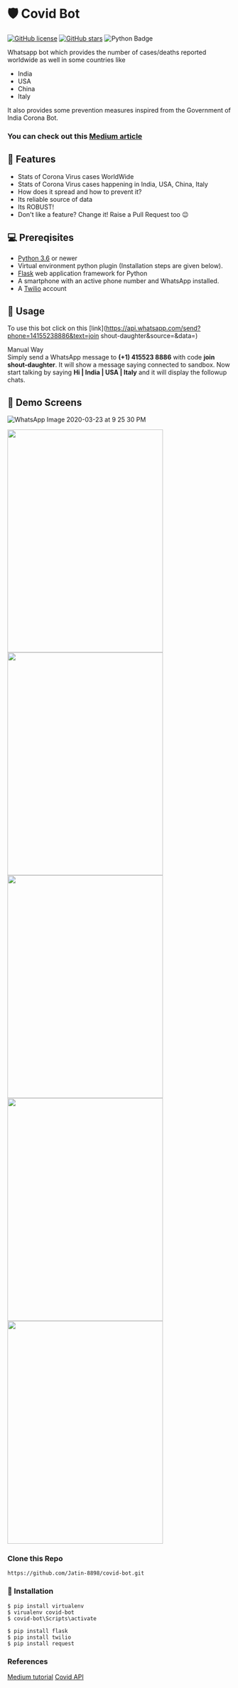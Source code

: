# 🛡 Covid Bot
[![GitHub license](https://img.shields.io/github/license/Jatin-8898/covid-bot?logo=MIT)](https://github.com/Jatin-8898/covid-bot/blob/master/LICENSE.md)
[![GitHub stars](https://img.shields.io/github/stars/Jatin-8898/covid-bot)](https://github.com/Jatin-8898/covid-bot/stargazers)
![Python Badge](https://img.shields.io/badge/Made%20with-Python-blue)

Whatsapp bot which provides the number of cases/deaths reported worldwide as well in some countries like
* India 
* USA 
* China 
* Italy

It also provides some prevention measures inspired from the Government of India Corona Bot.

### You can check out this [Medium article](https://medium.com/@Jatin_8898/how-to-create-covid-whatsapp-bot-2d424c96a4d6)

## 🚀 Features
- Stats of Corona Virus cases WorldWide
- Stats of Corona Virus cases happening in India, USA, China, Italy
- How does it spread and how to prevent it?
- Its reliable source of data 
- Its ROBUST! 
- Don't like a feature? Change it! Raise a Pull Request too 😉

##  💻 Prereqisites
* [Python 3.6](https://www.python.org/downloads/) or newer
* Virtual environment python plugin (Installation steps are given below).
* [Flask](https://palletsprojects.com/p/flask/) web application framework for Python
* A smartphone with an active phone number and WhatsApp installed.
* A [Twilio](https://www.twilio.com/) account

## 📝 Usage 

To use this bot click on this [link](https://api.whatsapp.com/send?phone=14155238886&text=join shout-daughter&source=&data=)

Manual Way  
Simply send a WhatsApp message to **(+1) 415523 8886** with code **join shout-daughter**.
It will show a message saying connected to sandbox.
Now start talking by saying  **Hi | India | USA | Italy** and it will display the followup chats.

## 🚀 Demo Screens
![WhatsApp Image 2020-03-23 at 9 25 30 PM](https://user-images.githubusercontent.com/34777376/77336198-31955100-6d4d-11ea-9c03-9c4687b1fc77.jpeg)

<img src="https://user-images.githubusercontent.com/34777376/77335111-bbdcb580-6d4b-11ea-8ea9-3ea9d6dca460.png" height="500" width="350"> <img src="https://user-images.githubusercontent.com/34777376/77335098-b8e1c500-6d4b-11ea-996d-3cbae875f1e9.png" height="500" width="350"> <img src="https://user-images.githubusercontent.com/34777376/77335078-aff0f380-6d4b-11ea-9527-49cdd2be409f.png" height="500" width="350"> <img src="https://user-images.githubusercontent.com/34777376/77335040-a1a2d780-6d4b-11ea-877d-06602c78b939.png" height="500" width="350"><img src="https://user-images.githubusercontent.com/34777376/77335031-9e0f5080-6d4b-11ea-8320-29ec3f7e70fe.png" height="500" width="350">

### Clone this Repo
```
https://github.com/Jatin-8898/covid-bot.git
```
### 📘 Installation
```
$ pip install virtualenv
$ virualenv covid-bot
$ covid-bot\Scripts\activate

$ pip install flask
$ pip install twilio
$ pip install request
```
### References
[Medium tutorial](https://www.twilio.com/blog/build-a-whatsapp-chatbot-with-python-flask-and-twilio)
[Covid API](https://github.com/javieraviles/covidAPI)
